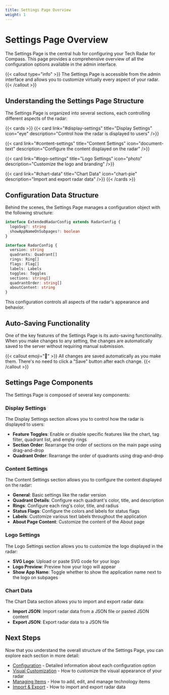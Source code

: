 ```yaml
---
title: Settings Page Overview
weight: 1
---
```


# Settings Page Overview

The Settings Page is the central hub for configuring your Tech Radar for Compass. This page provides a comprehensive overview of all the configuration options available in the admin interface.

{{< callout type="info" >}}
The Settings Page is accessible from the admin interface and allows you to customize virtually every aspect of your radar.
{{< /callout >}}

## Understanding the Settings Page Structure

The Settings Page is organized into several sections, each controlling different aspects of the radar:

{{< cards >}}
{{< card link="#display-settings" title="Display Settings" icon="eye" description="Control how the radar is displayed to users" />}}

{{< card link="#content-settings" title="Content Settings" icon="document-text" description="Configure the content displayed on the radar" />}}

{{< card link="#logo-settings" title="Logo Settings" icon="photo" description="Customize the logo and branding" />}}

{{< card link="#chart-data" title="Chart Data" icon="chart-pie" description="Import and export radar data" />}}
{{< /cards >}}

## Configuration Data Structure

Behind the scenes, the Settings Page manages a configuration object with the following structure:

```typescript
interface ExtendedRadarConfig extends RadarConfig {
  logoSvg?: string
  showAppNameOnSubpages?: boolean
}

interface RadarConfig {
  version: string
  quadrants: Quadrant[]
  rings: Ring[]
  flags: Flag[]
  labels: Labels
  toggles: Toggles
  sections: string[]
  quadrantOrder: string[]
  aboutContent: string
}
```

This configuration controls all aspects of the radar's appearance and behavior.

## Auto-Saving Functionality

One of the key features of the Settings Page is its auto-saving functionality. When you make changes to any setting, the changes are automatically saved to the server without requiring manual submission.

{{< callout emoji="💾" >}}
All changes are saved automatically as you make them. There's no need to click a "Save" button after each change.
{{< /callout >}}

## Settings Page Components

The Settings Page is composed of several key components:

### Display Settings

The Display Settings section allows you to control how the radar is displayed to users:

- **Feature Toggles**: Enable or disable specific features like the chart, tag filter, quadrant list, and empty rings
- **Section Order**: Rearrange the order of sections on the main page using drag-and-drop
- **Quadrant Order**: Rearrange the order of quadrants using drag-and-drop

### Content Settings

The Content Settings section allows you to configure the content displayed on the radar:

- **General**: Basic settings like the radar version
- **Quadrant Details**: Configure each quadrant's color, title, and description
- **Rings**: Configure each ring's color, title, and radius
- **Status Flags**: Configure the colors and labels for status flags
- **Labels**: Customize various text labels throughout the application
- **About Page Content**: Customize the content of the About page

### Logo Settings

The Logo Settings section allows you to customize the logo displayed in the radar:

- **SVG Logo**: Upload or paste SVG code for your logo
- **Logo Preview**: Preview how your logo will appear
- **Show App Name**: Toggle whether to show the application name next to the logo on subpages

### Chart Data

The Chart Data section allows you to import and export radar data:

- **Import JSON**: Import radar data from a JSON file or pasted JSON content
- **Export JSON**: Export radar data to a JSON file

## Next Steps

Now that you understand the overall structure of the Settings Page, you can explore each section in more detail:

- [Configuration](../configuration/) - Detailed information about each configuration option
- [Visual Customization](../customization/) - How to customize the visual appearance of your radar
- [Managing Items](../managing-items/) - How to add, edit, and manage technology items
- [Import & Export](../import-export/) - How to import and export radar data 